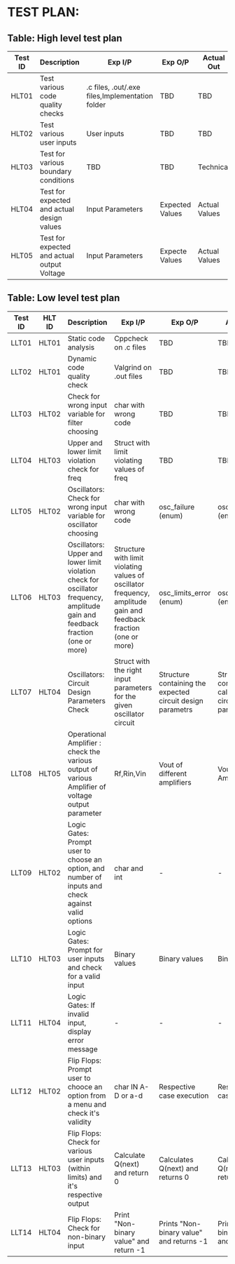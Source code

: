 # TEST PLAN:

## Table: High level test plan

| **Test ID** | **Description**                                              | **Exp I/P** | **Exp O/P** | **Actual Out** |**Type Of Test**  |    
|-------------|--------------------------------------------------------------|------------|-------------|----------------|------------------|
|HLT01     | Test various code quality checks | .c files, .out/.exe files,Implementation folder | TBD | TBD | Technical |
|HLT02     | Test various user inputs | User inputs | TBD | TBD | Scenario/Technical|
|HLT03     | Test for various boundary conditions | TBD | TBD | Technical |
|HLT04     | Test for expected and actual design values | Input Parameters | Expected Values | Actual Values | Technical |
|HLT05     | Test  for expected and actual output Voltage| Input Parameters| Expecte Values | Actual Values |  Technical|
## Table: Low level test plan

| **Test ID** | **HLT ID** | **Description**                                              | **Exp I/P** | **Exp O/P** | **Actual Out** |**Type Of Test**  |    
|-------------|-----|--------------------------------------------------------------|------------|-------------|----------------|------------------|
| LLT01  | HLT01 | Static code analysis | Cppcheck on .c files | TBD | TBD | Technical |
| LLT02  | HLT01 | Dynamic code quality check | Valgrind on .out files | TBD | TBD | Technical |
| LLT03  | HLT02 | Check for wrong input variable for filter choosing | char with wrong code | TBD | TBD | Scenario/Technical |
| LLT04  | HLT03 | Upper and lower limit violation check for freq | Struct with limit violating values of freq | TBD | TBD | Scenario/Technical |
| LLT05  | HLT02 | Oscillators: Check for wrong input variable for oscillator choosing  | char with wrong code | osc_failure (enum) | osc_failure (enum) | Scenario/Technical |
| LLT06  | HLT03 | Oscillators: Upper and lower limit violation check for oscillator frequency, amplitude gain and feedback fraction (one or more) | Structure with limit violating values of oscillator frequency, amplitude gain and feedback fraction (one or more) | osc_limits_error (enum) | osc_limits_error (enum) | Scenario/Technical |
| LLT07  | HLT04 | Oscillators: Circuit Design Parameters Check | Struct with the right input parameters for the given oscillator circuit | Structure containing the expected circuit design parametrs  | Structure containing the calculated circuit design parameters | Technical |
|LLT08   |  HLT05 | Operational Amplifier : check the various output of various Amplifier of voltage output parameter| Rf,Rin,Vin|Vout of different amplifiers|Vout of differnt Amplifier |Technical|
| LLT09 | HLT02 | Logic Gates: Prompt user to choose an option, and number of inputs and check against valid options | char and int | - | - | Scenario based |
| LLT10 | HLT03 | Logic Gates: Prompt for user inputs and check for a valid input | Binary values | Binary values | Binary Values | Scenario based/Technical |
| LLT11 | HLT04 | Logic Gates: If invalid input, display error message | - | - | - | Scenario based/Technical |
| LLT12 | HLT02 | Flip Flops: Prompt user to chooce an option from a menu and check it's validity | char IN A-D or a-d | Respective case execution | Respective case execution | Scenario |
| LLT13 | HLT03 | Flip Flops: Check for various user inputs (within limits) and it's respective output | Calculate Q(next) and return 0 | Calculates Q(next) and returns 0 |  Calculates Q(next) and returns 0 | Scenario |
| LLT14 | HLT04 | Flip Flops: Check for non-binary input | Print "Non-binary value" and return -1 | Prints "Non-binary value" and returns -1 | Prints "Non-binary value" and returns -1 | Scenario |

